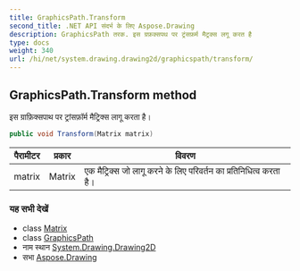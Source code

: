 ```yaml
---
title: GraphicsPath.Transform
second_title: .NET API संदर्भ के लिए Aspose.Drawing
description: GraphicsPath तरक. इस ग्रफ़क्सपथ पर ट्रंसफ़र्म मैट्रक्स लगू करत है
type: docs
weight: 340
url: /hi/net/system.drawing.drawing2d/graphicspath/transform/
---
```

## GraphicsPath.Transform method

इस ग्राफ़िक्सपाथ पर ट्रांसफ़ॉर्म मैट्रिक्स लागू करता है।

```csharp
public void Transform(Matrix matrix)
```

| पैरामीटर | प्रकार | विवरण |
| --- | --- | --- |
| matrix | Matrix | एक मैट्रिक्स जो लागू करने के लिए परिवर्तन का प्रतिनिधित्व करता है। |

### यह सभी देखें

* class [Matrix](../../matrix/)
* class [GraphicsPath](../)
* नाम स्थान [System.Drawing.Drawing2D](../../graphicspath/)
* सभा [Aspose.Drawing](../../../)



